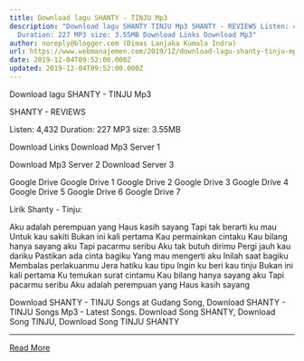 ```yaml
---
title: Download lagu SHANTY - TINJU Mp3
description: "Download lagu SHANTY TINJU Mp3 SHANTY - REVIEWS Listen: 4,432
  Duration: 227 MP3 size: 3.55MB Download Links Download Mp3"
author: noreply@blogger.com (Dimas Lanjaka Kumala Indra)
url: https://www.webmanajemen.com/2019/12/download-lagu-shanty-tinju-mp3.html
date: 2019-12-04T09:52:00.000Z
updated: 2019-12-04T09:52:00.000Z
---
```


Download lagu SHANTY - TINJU Mp3

  SHANTY - REVIEWS 

  Listen: 4,432 
  Duration: 227 
  MP3 size: 3.55MB 

  Download Links 
  Download Mp3 Server 1 

  Download Mp3 Server 2 
  Download Server 3 


  Google Drive   Google Drive 1 
  Google Drive 2 
  Google Drive 3 
  Google Drive 4 
  Google Drive 5 
  Google Drive 6 
  Google Drive 7 


                             
Lirik Shanty - Tinju:
                             
 Aku adalah perempuan yang 
 Haus kasih sayang 
 Tapi tak berarti ku mau 
 Untuk kau sakiti 
 Bukan ini kali pertama 
 Kau permainkan cintaku 
 Kau bilang hanya sayang aku 
 Tapi pacarmu seribu 
 Aku tak butuh dirimu 
 Pergi jauh kau dariku 
 Pastikan ada cinta bagiku 
 Yang mau mengerti aku 
 Inilah saat bagiku 
 Membalas perlakuanmu 
 Jera hatiku kau tipu 
 Ingin ku beri kau tinju 
 Bukan ini kali pertama 
 Ku temukan surat cintamu 
 Kau bilang hanya sayang aku 
 Tapi pacarmu seribu 
 Aku adalah perempuan yang 
 Haus kasih sayang 
                         
  Download SHANTY - TINJU Songs at Gudang Song, Download SHANTY - TINJU Songs Mp3 - Latest Songs.  Download Song SHANTY, Download Song TINJU, Download Song TINJU SHANTY<hr/> <a href="https://www.webmanajemen.com/2019/12/download-lagu-shanty-tinju-mp3.html" rel="follow" class="button" id="read-more">Read More</a>